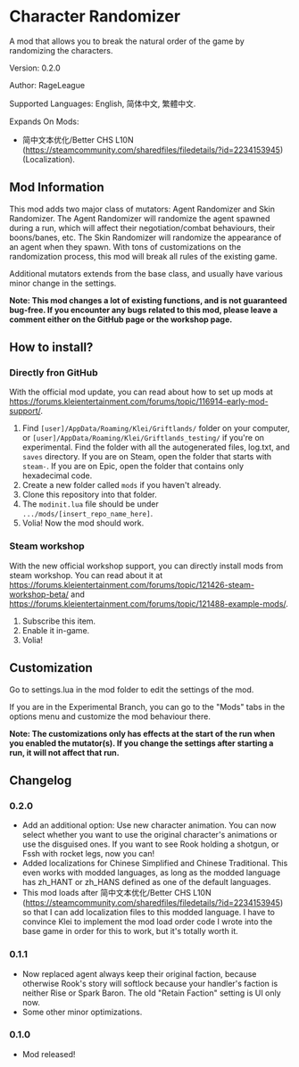 # Character Randomizer

A mod that allows you to break the natural order of the game by randomizing the characters.

Version: 0.2.0

Author: RageLeague

Supported Languages: English, 简体中文, 繁體中文.

Expands On Mods:

* 简中文本优化/Better CHS L10N (https://steamcommunity.com/sharedfiles/filedetails/?id=2234153945) (Localization).

## Mod Information

This mod adds two major class of mutators: Agent Randomizer and Skin Randomizer. The Agent Randomizer will randomize the agent spawned during a run, which will affect their negotiation/combat behaviours, their boons/banes, etc. The Skin Randomizer will randomize the appearance of an agent when they spawn. With tons of customizations on the randomization process, this mod will break all rules of the existing game.

Additional mutators extends from the base class, and usually have various minor change in the settings.

**Note: This mod changes a lot of existing functions, and is not guaranteed bug-free. If you encounter any bugs related to this mod, please leave a comment either on the GitHub page or the workshop page.**

## How to install?

### Directly fron GitHub

With the official mod update, you can read about how to set up mods at https://forums.kleientertainment.com/forums/topic/116914-early-mod-support/.

1. Find `[user]/AppData/Roaming/Klei/Griftlands/` folder on your computer, or `[user]/AppData/Roaming/Klei/Griftlands_testing/` if you're on experimental. Find the folder with all the autogenerated files, log.txt, and `saves` directory. If you are on Steam, open the folder that starts with `steam-`. If you are on Epic, open the folder that contains only hexadecimal code.
2. Create a new folder called `mods` if you haven't already.
3. Clone this repository into that folder.
4. The `modinit.lua` file should be under `.../mods/[insert_repo_name_here]`.
5. Volia! Now the mod should work.

### Steam workshop

With the new official workshop support, you can directly install mods from steam workshop. You can read about it at https://forums.kleientertainment.com/forums/topic/121426-steam-workshop-beta/ and https://forums.kleientertainment.com/forums/topic/121488-example-mods/.

1. Subscribe this item.
2. Enable it in-game.
3. Volia!

## Customization

Go to settings.lua in the mod folder to edit the settings of the mod.

If you are in the Experimental Branch, you can go to the "Mods" tabs in the options menu and customize the mod behaviour there.

**Note: The customizations only has effects at the start of the run when you enabled the mutator(s). If you change the settings after starting a run, it will not affect that run.**

## Changelog

### 0.2.0

* Add an additional option: Use new character animation. You can now select whether you want to use the original character's animations or use the disguised ones. If you want to see Rook holding a shotgun, or Fssh with rocket legs, now you can!
* Added localizations for Chinese Simplified and Chinese Traditional. This even works with modded languages, as long as the modded language has zh_HANT or zh_HANS defined as one of the default languages.
* This mod loads after 简中文本优化/Better CHS L10N (https://steamcommunity.com/sharedfiles/filedetails/?id=2234153945) so that I can add localization files to this modded language. I have to convince Klei to implement the mod load order code I wrote into the base game in order for this to work, but it's totally worth it.

### 0.1.1

* Now replaced agent always keep their original faction, because otherwise Rook's story will softlock because your handler's faction is neither Rise or Spark Baron. The old "Retain Faction" setting is UI only now.
* Some other minor optimizations.

### 0.1.0

* Mod released!
